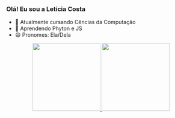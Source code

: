 ### Olá! Eu sou a Letícia Costa



- 🔭  Atualmente cursando Cências da Computação
- 🌱 Aprendendo Phyton e JS
- 😄 Pronomes: Ela/Dela

<div align="center">
  <a href="https://github.com/leticiacostt">
  <img height="180em" src="https://github-readme-stats.vercel.app/api?username=leticiacostt&show_icons=true&theme=purple&include_all_commits=true&count_private=true"/>
  <img height="180em" src="https://github-readme-stats.vercel.app/api/top-langs/?username=leticiacostt&layout=compact&langs_count=7&theme=purple"/>
</div>


